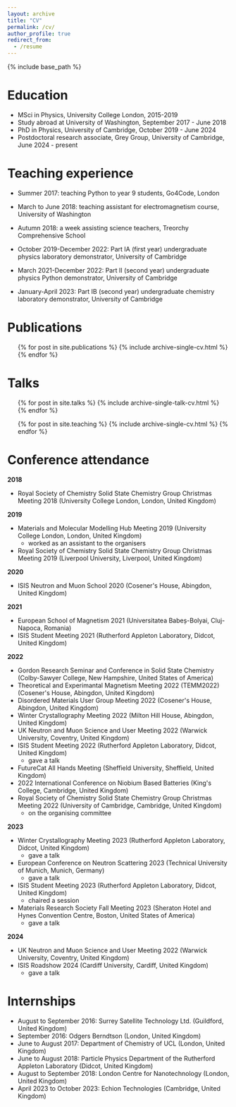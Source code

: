 ```yaml
---
layout: archive
title: "CV"
permalink: /cv/
author_profile: true
redirect_from:
  - /resume
---
```


{% include base_path %}

Education
======
* MSci in Physics, University College London, 2015-2019
* Study abroad at University of Washington, September 2017 - June 2018
* PhD in Physics, University of Cambridge, October 2019 - June 2024
* Postdoctoral research associate, Grey Group, University of Cambridge, June 2024 - present

Teaching experience
======
* Summer 2017: teaching Python to year 9 students, Go4Code, London

* March to June 2018: teaching assistant for electromagnetism course, University of Washington

* Autumn 2018: a week assisting science teachers, Treorchy Comprehensive School

* October 2019-December 2022: Part IA (first year) undergraduate physics laboratory demonstrator, University of Cambridge

* March 2021-December 2022: Part II (second year) undergraduate physics Python demonstrator, University of Cambridge

* January-April 2023: Part IB (second year) undergraduate chemistry laboratory demonstrator, University of Cambridge

Publications
======
  <ul>{% for post in site.publications %}
    {% include archive-single-cv.html %}
  {% endfor %}</ul>

Talks
======
  <ul>{% for post in site.talks %}
    {% include archive-single-talk-cv.html %}
  {% endfor %}</ul>

<!--Teaching-->
<!--======-->
  <ul>{% for post in site.teaching %}
    {% include archive-single-cv.html %}
  {% endfor %}</ul>

Conference attendance
======

**2018**
- Royal Society of Chemistry Solid State Chemistry Group Christmas Meeting 2018 (University College London, London, United Kingdom)

**2019**
- Materials and Molecular Modelling Hub Meeting 2019 (University College London, London, United Kingdom)
  - worked as an assistant to the organisers
- Royal Society of Chemistry Solid State Chemistry Group Christmas Meeting 2019 (Liverpool University, Liverpool, United Kingdom)

**2020**
- ISIS Neutron and Muon School 2020 (Cosener's House, Abingdon, United Kingdom)

**2021**
- European School of Magnetism 2021 (Universitatea Babeș-Bolyai, Cluj-Napoca, Romania)
- ISIS Student Meeting 2021 (Rutherford Appleton Laboratory, Didcot, United Kingdom)

**2022**
- Gordon Research Seminar and Conference in Solid State Chemistry (Colby-Sawyer College, New Hampshire, United States of America)
- Theoretical and Experimantal Magnetism Meeting 2022 (TEMM2022) (Cosener's House, Abingdon, United Kingdom)
- Disordered Materials User Group Meeting 2022 (Cosener's House, Abingdon, United Kingdom)
- Winter Crystallography Meeting 2022 (Milton Hill House, Abingdon, United Kingdom)
- UK Neutron and Muon Science and User Meeting 2022 (Warwick University, Coventry, United Kingdom)
- ISIS Student Meeting 2022 (Rutherford Appleton Laboratory, Didcot, United Kingdom)
  - gave a talk
- FutureCat All Hands Meeting (Sheffield University, Sheffield, United Kingdom)
- 2022 International Conference on Niobium Based Batteries (King's College, Cambridge, United Kingdom)
- Royal Society of Chemistry Solid State Chemistry Group Christmas Meeting 2022 (University of Cambridge, Cambridge, United Kingdom)
  - on the organising committee

**2023**
- Winter Crystallography Meeting 2023 (Rutherford Appleton Laboratory, Didcot, United Kingdom)
  - gave a talk
- European Conference on Neutron Scattering 2023 (Technical University of Munich, Munich, Germany)
  - gave a talk
- ISIS Student Meeting 2023 (Rutherford Appleton Laboratory, Didcot, United Kingdom)
  - chaired a session
- Materials Research Society Fall Meeting 2023 (Sheraton Hotel and Hynes Convention Centre, Boston, United States of America)
  - gave a talk

**2024**
- UK Neutron and Muon Science and User Meeting 2022 (Warwick University, Coventry, United Kingdom)
- ISIS Roadshow 2024 (Cardiff University, Cardiff, United Kingdom)
  - gave a talk

Internships
======

- August to September 2016: Surrey Satellite Technology Ltd. (Guildford, United Kingdom)
- September 2016: Odgers Berndtson (London, United Kingdom)
- June to August 2017: Department of Chemistry of UCL (London, United Kingdom)
- June to August 2018: Particle Physics Department of the Rutherford Appleton Laboratory (Didcot, United Kingdom)
- August to September 2018: London Centre for Nanotechnology (London, United Kingdom)
- April 2023 to October 2023: Echion Technologies (Cambridge, United Kingdom)
